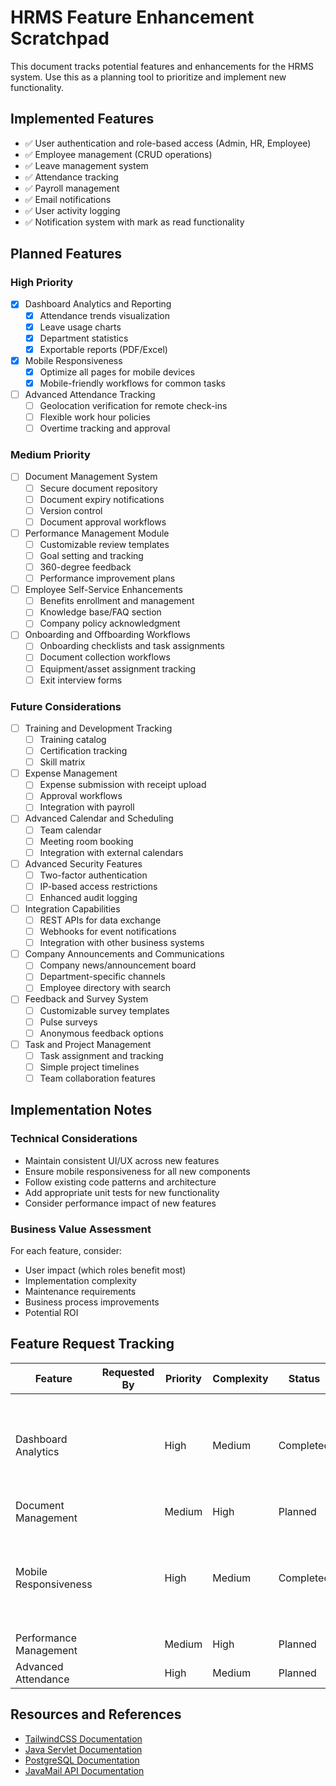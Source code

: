 # HRMS Feature Enhancement Scratchpad

This document tracks potential features and enhancements for the HRMS system. Use this as a planning tool to prioritize and implement new functionality.

## Implemented Features
- ✅ User authentication and role-based access (Admin, HR, Employee)
- ✅ Employee management (CRUD operations)
- ✅ Leave management system
- ✅ Attendance tracking
- ✅ Payroll management
- ✅ Email notifications
- ✅ User activity logging
- ✅ Notification system with mark as read functionality

## Planned Features

### High Priority
- [x] Dashboard Analytics and Reporting
  - [x] Attendance trends visualization
  - [x] Leave usage charts
  - [x] Department statistics
  - [x] Exportable reports (PDF/Excel)

- [x] Mobile Responsiveness
  - [x] Optimize all pages for mobile devices
  - [x] Mobile-friendly workflows for common tasks

- [ ] Advanced Attendance Tracking
  - [ ] Geolocation verification for remote check-ins
  - [ ] Flexible work hour policies
  - [ ] Overtime tracking and approval

### Medium Priority
- [ ] Document Management System
  - [ ] Secure document repository
  - [ ] Document expiry notifications
  - [ ] Version control
  - [ ] Document approval workflows

- [ ] Performance Management Module
  - [ ] Customizable review templates
  - [ ] Goal setting and tracking
  - [ ] 360-degree feedback
  - [ ] Performance improvement plans

- [ ] Employee Self-Service Enhancements
  - [ ] Benefits enrollment and management
  - [ ] Knowledge base/FAQ section
  - [ ] Company policy acknowledgment

- [ ] Onboarding and Offboarding Workflows
  - [ ] Onboarding checklists and task assignments
  - [ ] Document collection workflows
  - [ ] Equipment/asset assignment tracking
  - [ ] Exit interview forms

### Future Considerations
- [ ] Training and Development Tracking
  - [ ] Training catalog
  - [ ] Certification tracking
  - [ ] Skill matrix

- [ ] Expense Management
  - [ ] Expense submission with receipt upload
  - [ ] Approval workflows
  - [ ] Integration with payroll

- [ ] Advanced Calendar and Scheduling
  - [ ] Team calendar
  - [ ] Meeting room booking
  - [ ] Integration with external calendars

- [ ] Advanced Security Features
  - [ ] Two-factor authentication
  - [ ] IP-based access restrictions
  - [ ] Enhanced audit logging

- [ ] Integration Capabilities
  - [ ] REST APIs for data exchange
  - [ ] Webhooks for event notifications
  - [ ] Integration with other business systems

- [ ] Company Announcements and Communications
  - [ ] Company news/announcement board
  - [ ] Department-specific channels
  - [ ] Employee directory with search

- [ ] Feedback and Survey System
  - [ ] Customizable survey templates
  - [ ] Pulse surveys
  - [ ] Anonymous feedback options

- [ ] Task and Project Management
  - [ ] Task assignment and tracking
  - [ ] Simple project timelines
  - [ ] Team collaboration features

## Implementation Notes

### Technical Considerations
- Maintain consistent UI/UX across new features
- Ensure mobile responsiveness for all new components
- Follow existing code patterns and architecture
- Add appropriate unit tests for new functionality
- Consider performance impact of new features

### Business Value Assessment
For each feature, consider:
- User impact (which roles benefit most)
- Implementation complexity
- Maintenance requirements
- Business process improvements
- Potential ROI

## Feature Request Tracking

| Feature | Requested By | Priority | Complexity | Status | Notes |
|---------|-------------|----------|------------|--------|-------|
| Dashboard Analytics | | High | Medium | Completed | Attendance, leave, and department analytics with exportable reports implemented |
| Document Management | | Medium | High | Planned | |
| Mobile Responsiveness | | High | Medium | Completed | Improved layout, header, sidebar, and notification components for mobile devices |
| Performance Management | | Medium | High | Planned | |
| Advanced Attendance | | High | Medium | Planned | |

## Resources and References
- [TailwindCSS Documentation](https://tailwindcss.com/docs)
- [Java Servlet Documentation](https://jakarta.ee/specifications/servlet/)
- [PostgreSQL Documentation](https://www.postgresql.org/docs/)
- [JavaMail API Documentation](https://javaee.github.io/javamail/)
